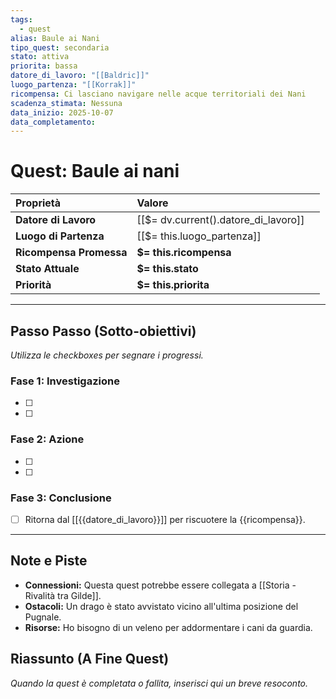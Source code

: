 ```yaml
---
tags:
  - quest
alias: Baule ai Nani
tipo_quest: secondaria
stato: attiva
priorita: bassa
datore_di_lavoro: "[[Baldric]]"
luogo_partenza: "[[Korrak]]"
ricompensa: Ci lasciano navigare nelle acque territoriali dei Nani
scadenza_stimata: Nessuna
data_inizio: 2025-10-07
data_completamento:
---
```

# Quest: Baule ai nani

| Proprietà               | Valore                               |     |
| :---------------------- | :----------------------------------- | --- |
| **Datore di Lavoro**    | [[$= dv.current().datore_di_lavoro]] |     |
| **Luogo di Partenza**   | [[$= this.luogo_partenza]]           |     |
| **Ricompensa Promessa** | **$= this.ricompensa**               |     |
| **Stato Attuale**       | **$= this.stato**                    |     |
| **Priorità**            | **$= this.priorita**                 |     |

---
## Passo Passo (Sotto-obiettivi)
*Utilizza le checkboxes per segnare i progressi.*

### Fase 1: Investigazione
- [ ] 
- [ ] 

### Fase 2: Azione
- [ ] 
- [ ] 

### Fase 3: Conclusione
- [ ] Ritorna dal [[{{datore_di_lavoro}}]] per riscuotere la {{ricompensa}}.

---

## Note e Piste

* **Connessioni:** Questa quest potrebbe essere collegata a [[Storia - Rivalità tra Gilde]].
* **Ostacoli:** Un drago è stato avvistato vicino all'ultima posizione del Pugnale.
* **Risorse:** Ho bisogno di un veleno per addormentare i cani da guardia.

## Riassunto (A Fine Quest)
*Quando la quest è completata o fallita, inserisci qui un breve resoconto.*